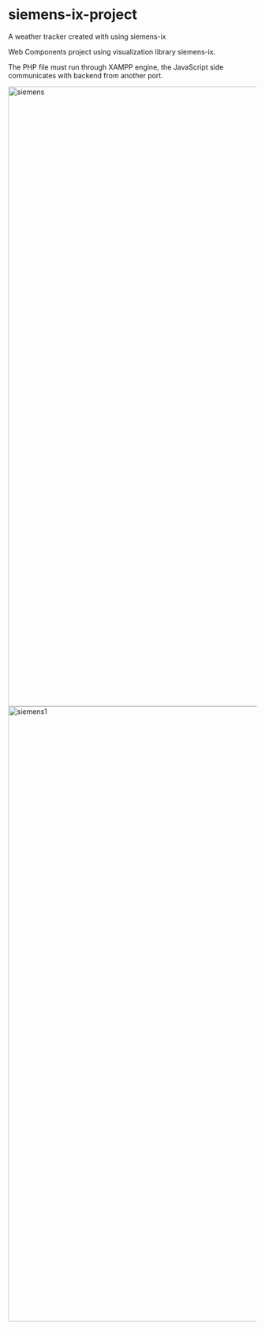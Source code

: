 # siemens-ix-project
A weather tracker created with using siemens-ix

Web Components project using visualization library siemens-ix.

The PHP file must run through XAMPP engine, the JavaScript side communicates with backend from another port.


<img width="1254" alt="siemens" src="https://github.com/kutaybilgilioglu/siemens-ix-project/assets/70100838/a612fbdd-051a-448b-a1df-2b9068794239">



<img width="1245" alt="siemens1" src="https://github.com/kutaybilgilioglu/siemens-ix-project/assets/70100838/16f8e57b-ec61-48a7-858d-afc8abac7517">
